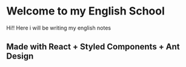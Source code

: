 # Welcome to my English School

Hi!! Here i will be writing my english notes

## Made with React + Styled Components + Ant Design
